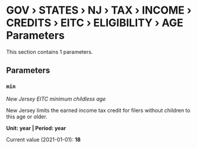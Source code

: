 # GOV › STATES › NJ › TAX › INCOME › CREDITS › EITC › ELIGIBILITY › AGE Parameters

This section contains 1 parameters.

## Parameters

### `min`
*New Jersey EITC minimum childless age*

New Jersey limits the earned income tax credit for filers without children to this age or older.

**Unit: year | Period: year**

Current value (2021-01-01): **18**


